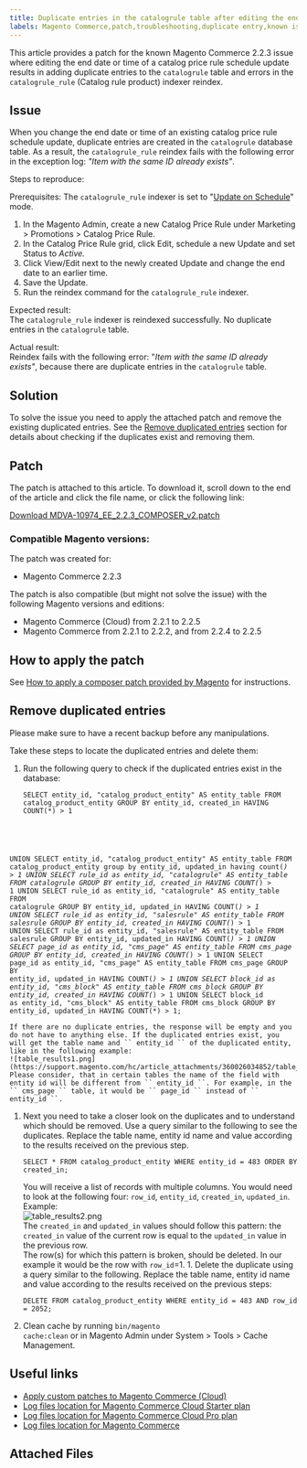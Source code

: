 ```yaml
---
title: Duplicate entries in the catalogrule table after editing the end date of a schedule update
labels: Magento Commerce,patch,troubleshooting,duplicate entry,known issues,2.2.3
---
```


This article provides a patch for the known Magento Commerce 2.2.3 issue where editing the end date or time of a catalog price rule schedule update results in adding duplicate entries to the `` catalogrule `` table and errors in the `` catalogrule_rule `` (Catalog rule product) indexer reindex.

## Issue

When you change the end date or time of an existing catalog price rule schedule update, duplicate entries are created in the `` catalogrule `` database table. As a result, the `` catalogrule_rule `` reindex fails with the following error in the exception log: _"Item with the same ID already exists"_.

Steps to reproduce:

Prerequisites: The `` catalogrule_rule `` indexer is set to "[Update on Schedule](https://support.magento.com/hc/en-us/articles/360040227191-Indexers-Update-On-Schedule-optimizes-Magento-performance-)" mode.

1. In the Magento Admin, create a new Catalog Price Rule under Marketing > Promotions > Catalog Price Rule.
1. In the Catalog Price Rule grid, click Edit, schedule a new Update and set Status to _Active._
1. Click View/Edit next to the newly created Update and change the end date to an earlier time.
1. Save the Update.
1. Run the reindex command for the `` catalogrule_rule `` indexer.

Expected result:  
The `` catalogrule_rule `` indexer is reindexed successfully. No duplicate entries in the `` catalogrule `` table.

Actual result:  
Reindex fails with the following error: "_Item with the same ID already exists"_, because there are duplicate entries in the `` catalogrule `` table.

## Solution

To solve the issue you need to apply the attached patch and remove the existing duplicated entries. See the [Remove duplicated entries](#remove) section for details about checking if the duplicates exist and removing them.

## Patch

The patch is attached to this article. To download it, scroll down to the end of the article and click the file name, or click the following link:

[Download MDVA-10974\_EE\_2.2.3\_COMPOSER\_v2.patch](https://support.magento.com/hc/en-us/article_attachments/360024568111/MDVA-10974_EE_2.2.3_COMPOSER_v2.patch)

### Compatible Magento versions:

The patch was created for:

* Magento Commerce 2.2.3

The patch is also compatible (but might not solve the issue) with the following Magento versions and editions:

* Magento Commerce (Cloud) from 2.2.1 to 2.2.5
* Magento Commerce from 2.2.1 to 2.2.2, and from 2.2.4 to 2.2.5

## How to apply the patch

See [How to apply a composer patch provided by Magento](https://support.magento.com/hc/en-us/articles/360028367731) for instructions.

<h2 id="remove">Remove duplicated entries</h2>

<p class="info">Please make sure to have a recent backup before any manipulations.</p>

Take these steps to locate the duplicated entries and delete them:

1. Run the following query to check if the duplicated entries exist in the database:
    
    <pre><code class="language-sql">SELECT entity_id, "catalog_product_entity" AS entity_table FROM catalog_product_entity GROUP BY entity_id, created_in HAVING COUNT(*) > 1
UNION
SELECT entity_id, "catalog_product_entity" AS entity_table FROM catalog_product_entity group by entity_id, updated_in having count(*) > 1
UNION
SELECT rule_id as entity_id, "catalogrule" AS entity_table FROM catalogrule GROUP BY entity_id, created_in HAVING COUNT(*) > 1
UNION
SELECT rule_id as entity_id, "catalogrule" AS entity_table FROM catalogrule GROUP BY entity_id, updated_in HAVING COUNT(*) > 1
UNION
SELECT rule_id as entity_id, "salesrule" AS entity_table FROM salesrule GROUP BY entity_id, created_in HAVING COUNT(*) > 1
UNION
SELECT rule_id as entity_id, "salesrule" AS entity_table FROM salesrule GROUP BY entity_id, updated_in HAVING COUNT(*) > 1
UNION
SELECT page_id as entity_id, "cms_page" AS entity_table FROM cms_page GROUP BY entity_id, created_in HAVING COUNT(*) > 1
UNION
SELECT page_id as entity_id, "cms_page" AS entity_table FROM cms_page GROUP BY entity_id, updated_in HAVING COUNT(*) > 1
UNION
SELECT block_id as entity_id, "cms_block" AS entity_table FROM cms_block GROUP BY entity_id, created_in HAVING COUNT(*) > 1
UNION
SELECT block_id as entity_id, "cms_block" AS entity_table FROM cms_block GROUP BY entity_id, updated_in HAVING COUNT(*) > 1;</code></pre>
    
    If there are no duplicate entries, the response will be empty and you do not have to anything else. If the duplicated entries exist, you will get the table name and `` entity_id `` of the duplicated entity, like in the following example:  
    ![table_results1.png](https://support.magento.com/hc/article_attachments/360026034852/table_results1.png)  
    Please consider, that in certain tables the name of the field with entity id will be different from `` entity_id ``. For example, in the `` cms_page `` table, it would be `` page_id `` instead of `` entity_id ``.
1. Next you need to take a closer look on the duplicates and to understand which should be removed. Use a query similar to the following to see the duplicates. Replace the table name, entity id name and value according to the results received on the previous step.
    
    <pre><code class="language-sql">SELECT * FROM catalog_product_entity WHERE entity_id = 483 ORDER BY created_in;</code></pre>
    
    You will receive a list of records with multiple columns. You would need to look at the following four: `` row_id ``, `` entity_id ``, `` created_in ``, `` updated_in ``. Example:  
    ![table_results2.png](https://support.magento.com/hc/article_attachments/360026034332/table_results2.png)  
    The `` created_in `` and `` updated_in `` values should follow this pattern: the `` created_in `` value of the current row is equal to the `` updated_in `` value in the previous row.  
    The row(s) for which this pattern is broken, should be deleted. In our example it would be the row with `` row_id ``=1. 1. Delete the duplicate using a query similar to the following. Replace the table name, entity id name and value according to the results received on the previous steps:
    
    <pre><code class="language-sql">DELETE FROM catalog_product_entity WHERE entity_id = 483 AND row_id = 2052;</code></pre>
    
    
1. Clean cache by running <code class="language-bash">bin/magento cache:clean</code> or in Magento Admin under System > Tools > Cache Management.

## Useful links

* [Apply custom patches to Magento Commerce (Cloud)](https://devdocs.magento.com/guides/v2.3/cloud/project/project-patch.html)
* [Log files location for Magento Commerce Cloud Starter plan](https://support.magento.com/hc/en-us/articles/360020127552)
* [Log files location for Magento Commerce Cloud Pro plan](https://support.magento.com/hc/en-us/articles/360000318834)
* [Log files location for Magento Commerce](https://devdocs.magento.com/guides/v2.3/cloud/trouble/environments-logs.html)

## Attached Files